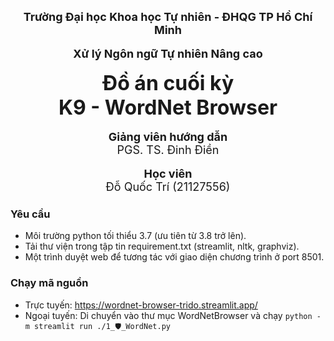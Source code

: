 <center><font size="4"><strong>Trường Đại học Khoa học Tự nhiên - ĐHQG TP Hồ Chí Minh</strong></font></center>

<br>

<center><font size="4"><strong>Xử lý Ngôn ngữ Tự nhiên Nâng cao</strong></font></center>  

<br>

<center><font size="6"><strong>Đồ án cuối kỳ</strong></font></center>  
<center><font size="6"><strong>K9 - WordNet Browser</strong></font></center>  

<br>

<center><font size="4"><strong>Giảng viên hướng dẫn</strong></font></center>  
<center><font size="4">PGS. TS. Đinh Điền</font></center>  

<br>

<center><font size="4"><strong>Học viên</strong></font></center>  
<center><font size="4">Đỗ Quốc Trí (21127556)</font></center>  

### Yêu cầu
- Môi trường python tối thiểu 3.7 (ưu tiên từ 3.8 trở lên).
- Tải thư viện trong tập tin requirement.txt (streamlit, nltk, graphviz).
- Một trình duyệt web để tương tác với giao diện chương trình ở port 8501.

### Chạy mã nguồn
- Trực tuyến: https://wordnet-browser-trido.streamlit.app/
- Ngoại tuyến: Di chuyển vào thư mục WordNetBrowser và chạy `python -m streamlit run ./1_🛡_WordNet.py`
